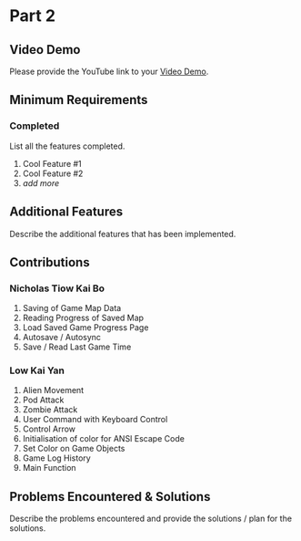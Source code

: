 # Part 2

## Video Demo

Please provide the YouTube link to your [Video Demo](https://youtu.be/kB-EhNpGuqU).

## Minimum Requirements

### Completed

List all the features completed.

1. Cool Feature #1
2. Cool Feature #2
3. *add more*

## Additional Features

Describe the additional features that has been implemented.

## Contributions

### Nicholas Tiow Kai Bo

1. Saving of Game Map Data 
2. Reading Progress of Saved Map
3. Load Saved Game Progress Page
4. Autosave / Autosync
5. Save / Read Last Game Time

### Low Kai Yan

1. Alien Movement
2. Pod Attack
3. Zombie Attack
4. User Command with Keyboard Control
5. Control Arrow 
6. Initialisation of color for ANSI Escape Code
7. Set Color on Game Objects
8. Game Log History 
9. Main Function 

## Problems Encountered & Solutions

Describe the problems encountered and provide the solutions / plan for the solutions.
